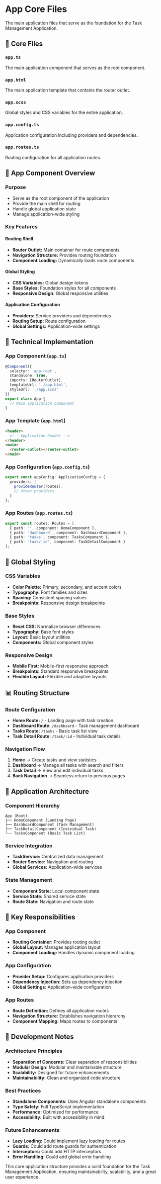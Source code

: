 # App Core Files

The main application files that serve as the foundation for the Task Management Application.

## 📁 Core Files

### `app.ts`
The main application component that serves as the root component.

### `app.html`
The main application template that contains the router outlet.

### `app.scss`
Global styles and CSS variables for the entire application.

### `app.config.ts`
Application configuration including providers and dependencies.

### `app.routes.ts`
Routing configuration for all application routes.

## 🎯 App Component Overview

### **Purpose**
- Serve as the root component of the application
- Provide the main shell for routing
- Handle global application state
- Manage application-wide styling

### **Key Features**

#### **Routing Shell**
- **Router Outlet:** Main container for route components
- **Navigation Structure:** Provides routing foundation
- **Component Loading:** Dynamically loads route components

#### **Global Styling**
- **CSS Variables:** Global design tokens
- **Base Styles:** Foundation styles for all components
- **Responsive Design:** Global responsive utilities

#### **Application Configuration**
- **Providers:** Service providers and dependencies
- **Routing Setup:** Route configuration
- **Global Settings:** Application-wide settings

## 🔧 Technical Implementation

### **App Component (`app.ts`)**
```typescript
@Component({
  selector: 'app-root',
  standalone: true,
  imports: [RouterOutlet],
  templateUrl: './app.html',
  styleUrl: './app.scss'
})
export class App {
  // Main application component
}
```

### **App Template (`app.html`)**
```html
<header>
  <!-- Application header -->
</header>
<main>
  <router-outlet></router-outlet>
</main>
```

### **App Configuration (`app.config.ts`)**
```typescript
export const appConfig: ApplicationConfig = {
  providers: [
    provideRouter(routes),
    // Other providers
  ]
};
```

### **App Routes (`app.routes.ts`)**
```typescript
export const routes: Routes = [
  { path: '', component: HomeComponent },
  { path: 'dashboard', component: DashboardComponent },
  { path: 'tasks', component: TasksComponent },
  { path: 'task/:id', component: TaskDetailComponent }
];
```

## 🎨 Global Styling

### **CSS Variables**
- **Color Palette:** Primary, secondary, and accent colors
- **Typography:** Font families and sizes
- **Spacing:** Consistent spacing values
- **Breakpoints:** Responsive design breakpoints

### **Base Styles**
- **Reset CSS:** Normalize browser differences
- **Typography:** Base font styles
- **Layout:** Basic layout utilities
- **Components:** Global component styles

### **Responsive Design**
- **Mobile First:** Mobile-first responsive approach
- **Breakpoints:** Standard responsive breakpoints
- **Flexible Layout:** Flexible and adaptive layouts

## 📊 Routing Structure

### **Route Configuration**
- **Home Route:** `/` - Landing page with task creation
- **Dashboard Route:** `/dashboard` - Task management dashboard
- **Tasks Route:** `/tasks` - Basic task list view
- **Task Detail Route:** `/task/:id` - Individual task details

### **Navigation Flow**
1. **Home** → Create tasks and view statistics
2. **Dashboard** → Manage all tasks with search and filters
3. **Task Detail** → View and edit individual tasks
4. **Back Navigation** → Seamless return to previous pages

## 🔄 Application Architecture

### **Component Hierarchy**
```
App (Root)
├── HomeComponent (Landing Page)
├── DashboardComponent (Task Management)
├── TaskDetailComponent (Individual Task)
└── TasksComponent (Basic Task List)
```

### **Service Integration**
- **TaskService:** Centralized data management
- **Router Service:** Navigation and routing
- **Global Services:** Application-wide services

### **State Management**
- **Component State:** Local component state
- **Service State:** Shared service state
- **Route State:** Navigation and route state

## 🎯 Key Responsibilities

### **App Component**
- **Routing Container:** Provides routing outlet
- **Global Layout:** Manages application layout
- **Component Loading:** Handles dynamic component loading

### **App Configuration**
- **Provider Setup:** Configures application providers
- **Dependency Injection:** Sets up dependency injection
- **Global Settings:** Application-wide configuration

### **App Routes**
- **Route Definition:** Defines all application routes
- **Navigation Structure:** Establishes navigation hierarchy
- **Component Mapping:** Maps routes to components

## 📝 Development Notes

### **Architecture Principles**
- **Separation of Concerns:** Clear separation of responsibilities
- **Modular Design:** Modular and maintainable structure
- **Scalability:** Designed for future enhancements
- **Maintainability:** Clean and organized code structure

### **Best Practices**
- **Standalone Components:** Uses Angular standalone components
- **Type Safety:** Full TypeScript implementation
- **Performance:** Optimized for performance
- **Accessibility:** Built with accessibility in mind

### **Future Enhancements**
- **Lazy Loading:** Could implement lazy loading for routes
- **Guards:** Could add route guards for authentication
- **Interceptors:** Could add HTTP interceptors
- **Error Handling:** Could add global error handling

This core application structure provides a solid foundation for the Task Management Application, ensuring maintainability, scalability, and a great user experience.
